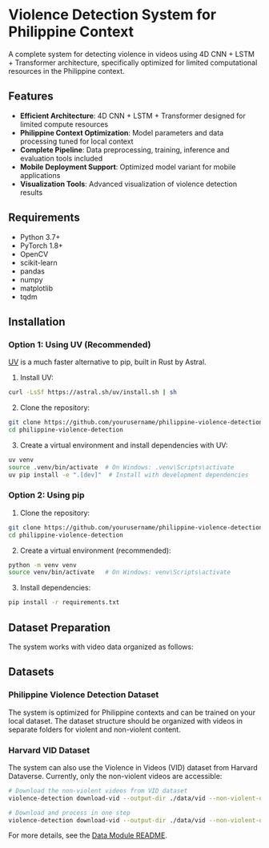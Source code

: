 # Violence Detection System for Philippine Context

A complete system for detecting violence in videos using 4D CNN + LSTM + Transformer architecture, specifically optimized for limited computational resources in the Philippine context.

## Features

- **Efficient Architecture**: 4D CNN + LSTM + Transformer designed for limited compute resources
- **Philippine Context Optimization**: Model parameters and data processing tuned for local context
- **Complete Pipeline**: Data preprocessing, training, inference and evaluation tools included
- **Mobile Deployment Support**: Optimized model variant for mobile applications
- **Visualization Tools**: Advanced visualization of violence detection results

## Requirements

- Python 3.7+
- PyTorch 1.8+
- OpenCV
- scikit-learn
- pandas
- numpy
- matplotlib
- tqdm

## Installation

### Option 1: Using UV (Recommended)

[UV](https://github.com/astral-sh/uv) is a much faster alternative to pip, built in Rust by Astral.

1. Install UV:

```bash
curl -LsSf https://astral.sh/uv/install.sh | sh
```

2. Clone the repository:

```bash
git clone https://github.com/yourusername/philippine-violence-detection.git
cd philippine-violence-detection
```

3. Create a virtual environment and install dependencies with UV:

```bash
uv venv
source .venv/bin/activate  # On Windows: .venv\Scripts\activate
uv pip install -e ".[dev]"  # Install with development dependencies
```

### Option 2: Using pip

1. Clone the repository:

```bash
git clone https://github.com/yourusername/philippine-violence-detection.git
cd philippine-violence-detection
```

2. Create a virtual environment (recommended):

```bash
python -m venv venv
source venv/bin/activate   # On Windows: venv\Scripts\activate
```

3. Install dependencies:

```bash
pip install -r requirements.txt
```

## Dataset Preparation

The system works with video data organized as follows:

## Datasets

### Philippine Violence Detection Dataset

The system is optimized for Philippine contexts and can be trained on your local dataset. The dataset structure should be organized with videos in separate folders for violent and non-violent content.

### Harvard VID Dataset

The system can also use the Violence in Videos (VID) dataset from Harvard Dataverse. Currently, only the non-violent videos are accessible:

```bash
# Download the non-violent videos from VID dataset
violence-detection download-vid --output-dir ./data/vid --non-violent-only

# Download and process in one step
violence-detection download-vid --output-dir ./data/vid --non-violent-only --process
```

For more details, see the [Data Module README](violence_detection/data/README.md).
